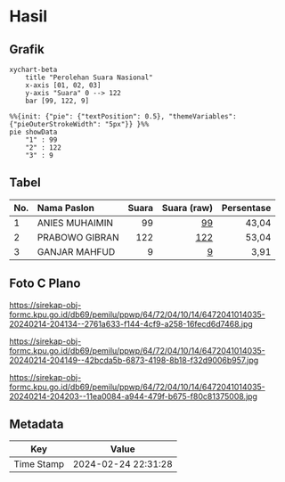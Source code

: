 # Hasil

## Grafik

```mermaid
xychart-beta
    title "Perolehan Suara Nasional"
    x-axis [01, 02, 03]
    y-axis "Suara" 0 --> 122
    bar [99, 122, 9]
```

```mermaid
%%{init: {"pie": {"textPosition": 0.5}, "themeVariables": {"pieOuterStrokeWidth": "5px"}} }%%
pie showData
    "1" : 99
    "2" : 122
    "3" : 9
```

## Tabel

| No. | Nama Paslon    | Suara | Suara (raw) | Persentase |
|:--- |:-------------- | -----:| -----------:| ----------:|
| 1   | ANIES MUHAIMIN | 99    | [99][p-1]   | 43,04      |
| 2   | PRABOWO GIBRAN | 122   | [122][p-2]  | 53,04      |
| 3   | GANJAR MAHFUD  | 9     | [9][p-3]    | 3,91       |


[p-1]: https://github.com/gigit-pemilu/pemilu-2024/blob/main/pilpres/hitung-suara/sub/64-kalimantan-timur/sub/72-kota-samarinda/sub/04-samarinda-ilir/sub/1014-pelita/sub/035-tps/sub/paslon-1.txt
[p-2]: https://github.com/gigit-pemilu/pemilu-2024/blob/main/pilpres/hitung-suara/sub/64-kalimantan-timur/sub/72-kota-samarinda/sub/04-samarinda-ilir/sub/1014-pelita/sub/035-tps/sub/paslon-2.txt
[p-3]: https://github.com/gigit-pemilu/pemilu-2024/blob/main/pilpres/hitung-suara/sub/64-kalimantan-timur/sub/72-kota-samarinda/sub/04-samarinda-ilir/sub/1014-pelita/sub/035-tps/sub/paslon-3.txt

## Foto C Plano

https://sirekap-obj-formc.kpu.go.id/db69/pemilu/ppwp/64/72/04/10/14/6472041014035-20240214-204134--2761a633-f144-4cf9-a258-16fecd6d7468.jpg

https://sirekap-obj-formc.kpu.go.id/db69/pemilu/ppwp/64/72/04/10/14/6472041014035-20240214-204149--42bcda5b-6873-4198-8b18-f32d9006b957.jpg

https://sirekap-obj-formc.kpu.go.id/db69/pemilu/ppwp/64/72/04/10/14/6472041014035-20240214-204203--11ea0084-a944-479f-b675-f80c81375008.jpg


## Metadata

| Key        | Value               |
| ---------- | ------------------- |
| Time Stamp | 2024-02-24 22:31:28 |



